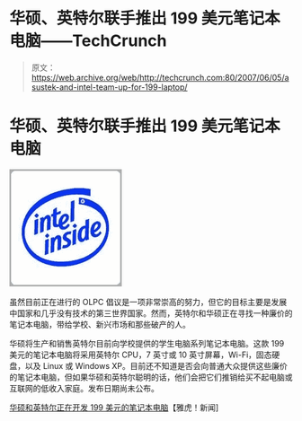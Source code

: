 # 华硕、英特尔联手推出 199 美元笔记本电脑——TechCrunch

> 原文：<https://web.archive.org/web/http://techcrunch.com:80/2007/06/05/asustek-and-intel-team-up-for-199-laptop/>

# 华硕、英特尔联手推出 199 美元笔记本电脑

![](img/9deee8491214cf15d31884e4a639ccad.png)

虽然目前正在进行的 OLPC 倡议是一项非常崇高的努力，但它的目标主要是发展中国家和几乎没有技术的第三世界国家。然而，英特尔和华硕正在寻找一种廉价的笔记本电脑，带给学校、新兴市场和那些破产的人。

华硕将生产和销售英特尔目前向学校提供的学生电脑系列笔记本电脑。这款 199 美元的笔记本电脑将采用英特尔 CPU，7 英寸或 10 英寸屏幕，Wi-Fi，固态硬盘，以及 Linux 或 Windows XP。目前还不知道是否会向普通大众提供这些廉价的笔记本电脑，但如果华硕和英特尔聪明的话，他们会把它们推销给买不起电脑或互联网的低收入家庭。发布日期尚未公布。

[华硕和英特尔正在开发 199 美元的笔记本电脑](https://web.archive.org/web/20210302013218/http://news.yahoo.com/s/infoworld/20070605/tc_infoworld/89101)【雅虎！新闻]